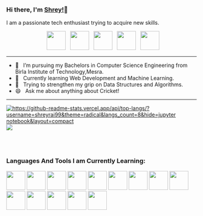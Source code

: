 ### Hi there, I'm [Shrey!](https://shreyrai99.github.io/portfolio/)👋

I am a passionate tech enthusiast trying to acquire new skills.

<p align="center">
&nbsp; <a href="https://www.facebook.com/shrey.roy.9/" target="_blank" rel="noopener noreferrer"><img src="https://img.icons8.com/plasticine/100/000000/facebook.png" width="50" /></a> 
&nbsp; <a href="https://twitter.com/ShreyRai6" target="_blank" rel="noopener noreferrer"><img src="https://img.icons8.com/plasticine/100/000000/twitter.png" width="50" /></a> 
&nbsp; <a href="https://www.instagram.com/shreyrai99/" target="_blank" rel="noopener noreferrer"><img src="https://img.icons8.com/plasticine/100/000000/instagram-new.png" width="50" /></a>  
&nbsp; <a href="https://www.linkedin.com/in/shrey-rai-314b8a192/" target="_blank" rel="noopener noreferrer"><img src="https://img.icons8.com/plasticine/100/000000/linkedin.png" width="50" /></a>
&nbsp; <a href="mailto:kumarshrey.21099@gmail.com" target="_blank" rel="noopener noreferrer"><img src="https://img.icons8.com/plasticine/100/000000/gmail.png"  width="50" /></a>
</p>

---

- 🔭 &nbsp; I’m  pursuing my Bachelors in Computer Science Engineering from Birla Institute of Technology,Mesra.
- 🌱 &nbsp; Currently learning Web Development and Machine Learning.
- 💬 &nbsp; Trying to strengthen my grip on Data Structures and Algorithms.
- 😄 &nbsp; Ask me about anything about Cricket!

---

<a href="https://github-readme-stats.vercel.app/api/top-langs/?username=shreyrai99&theme=radical&langs_count=8&hide=jupyter notebook&layout=compact">
  <img align="center" src="https://github-readme-stats.vercel.app/api/top-langs/?username=shreyrai99&theme=radical&langs_count=8&hide=jupyter notebook&layout=compact" alt="https://github-readme-stats.vercel.app/api/top-langs/?username=shreyrai99&theme=radical&langs_count=8&hide=jupyter notebook&layout=compact" />
</a>
<a href="https://github-readme-stats.vercel.app/api?username=shreyrai99&count_private=true&show_icons=true&theme=radical&include_all_commits=true&layout=compact">
  <!-- Change the `github-readme-stats.anuraghazra1.vercel.app` to `github-readme-stats.vercel.app`  -->
  <img align="center" src="https://github-readme-stats.vercel.app/api?username=shreyrai99&count_private=true&show_icons=true&theme=radical&include_all_commits=true&layout=compact" />
</a>

<br/><br/>

### Languages And Tools I am Currently Learning: 

<p align="left">
  <code><img height="50" src="https://www.vectorlogo.zone/logos/w3_html5/w3_html5-ar21.svg"></code>
  <code><img height="50" src="https://www.vectorlogo.zone/logos/netlifyapp_watercss/netlifyapp_watercss-ar21.svg"></code>
  <code><img height="50" src="https://www.vectorlogo.zone/logos/expressjs/expressjs-ar21.svg"></code>
  <code><img height="50" src="https://www.vectorlogo.zone/logos/javascript/javascript-ar21.svg"></code>  
  <code><img height="50" src="https://www.vectorlogo.zone/logos/python/python-ar21.svg"></code>
  <code><img height="50" src="https://www.vectorlogo.zone/logos/reactjs/reactjs-ar21.svg"></code>
  <code><img height="50" src="https://www.vectorlogo.zone/logos/nodejs/nodejs-horizontal.svg"></code>
  <code><img height="50" src="https://www.vectorlogo.zone/logos/djangoproject/djangoproject-ar21.svg"></code>
  <code><img height="50" src="https://www.vectorlogo.zone/logos/pocoo_flask/pocoo_flask-ar21.svg"></code>  
  <code><img height="50" src="https://www.vectorlogo.zone/logos/mysql/mysql-horizontal.svg"></code>
  <code><img height="50" src="https://www.vectorlogo.zone/logos/github/github-ar21.svg"></code>  
  <code><img height="50" src="https://www.vectorlogo.zone/logos/sass-lang/sass-lang-ar21.svg"></code>  
  <code><img height="50" src="https://www.vectorlogo.zone/logos/visualstudio_code/visualstudio_code-ar21.svg"></code>  
  <code><img height="50" src="https://www.vectorlogo.zone/logos/getpostman/getpostman-ar21.svg"></code>  
</p>


